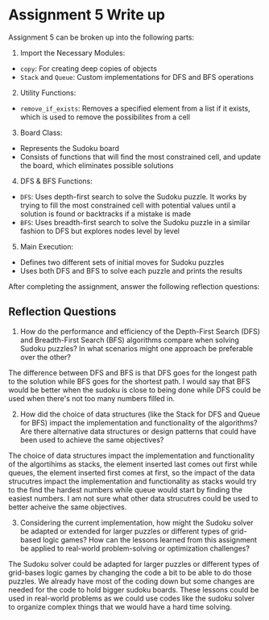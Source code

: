 # Assignment 5 Write up

Assignment 5 can be broken up into the following parts:
1. Import the Necessary Modules:
- `copy`: For creating deep copies of objects
- `Stack` and `Queue`: Custom implementations for DFS and BFS operations
2. Utility Functions: 
- `remove_if_exists`: Removes a specified element from a list if it exists, which is used to remove the possibilites from a cell
3. Board Class:
- Represents the Sudoku board
- Consists of functions that will find the most constrained cell, and update the board, which eliminates possible solutions
4. DFS & BFS Functions:
- `DFS`: Uses depth-first search to solve the Sudoku puzzle. It works by trying to fill the most constrained cell with potential values until a solution is found or backtracks if a mistake is made
- `BFS`: Uses breadth-first search to solve the Sudoku puzzle in a similar fashion to DFS but explores nodes level by level
5. Main Execution:
- Defines two different sets of initial moves for Sudoku puzzles
- Uses both DFS and BFS to solve each puzzle and prints the results


After completing the assignment, answer the following reflection questions:

## Reflection Questions

1. How do the performance and efficiency of the Depth-First Search (DFS) and Breadth-First Search (BFS) algorithms compare when solving Sudoku puzzles? In what scenarios might one approach be preferable over the other?

The difference between DFS and BFS is that DFS goes for the longest path to the solution while BFS goes for the shortest path. I would say that BFS would be better when the sudoku is close to being done while DFS could be used when there's not too many numbers filled in.


2. How did the choice of data structures (like the Stack for DFS and Queue for BFS) impact the implementation and functionality of the algorithms? Are there alternative data structures or design patterns that could have been used to achieve the same objectives?

The choice of data structures impact the implementation and functionality of the algortihims as stacks, the element inserted last comes out first while queues, the element inserted first comes at first, so the impact of the data strucutres impact the implementation and functionality as stacks would try to the find the hardest numbers while queue would start by finding the easiest numbers. I am not sure what other data strucutres could be used to better acheive the same objectives.


3. Considering the current implementation, how might the Sudoku solver be adapted or extended for larger puzzles or different types of grid-based logic games? How can the lessons learned from this assignment be applied to real-world problem-solving or optimization challenges?

The Sudoku solver could be adapted for larger puzzles or different types of grid-bases logic games by changing the code a bit to be able to do those puzzles. We already have most of the coding down but some changes are needed for the code to hold bigger sudoku boards. These lessons could be used in real-world problems as we could use codes like the sudoku solver to organize complex things that we would have a hard time solving.